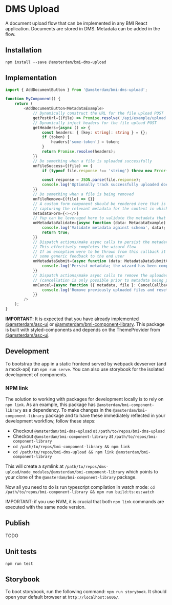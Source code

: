 # DMS Upload

A document upload flow that can be implemented in any BMI React application. Documents are stored in DMS. Metadata can be added in the flow.

## Installation

```shell
npm install --save @amsterdam/bmi-dms-upload
```

## Implementation

```typescript jsx
import { AddDocumentButton } from '@amsterdam/bmi-dms-upload';

function MyComponent() {
	return (
		<AddDocumentButton<MetadataExample>
			// Dynamically construct the URL for the file upload POST
			getPostUrl={(file) => Promise.resolve('/api/example/upload')}
			// Dynamically inject headers for the file upload POST
			getHeaders={async () => {
				const headers: { [key: string]: string } = {};
				if (token) {
					headers['some-token'] = token;
				}
				return Promise.resolve(headers);
			}}
			// Do something when a file is uploaded successfully
			onFileSuccess={(file) => {
				if (typeof file.response !== 'string') throw new Error('BUG: no response provided to onFileSuccess callback');

				const response = JSON.parse(file.response);
				console.log('Optionally track successfully uploaded documents in state', response);
			}}
			// Do something when a file is being removed
			onFileRemove={(file) => {}}
			// A custom form component should be rendered here that is specifically geared towards
			// capturing the relevant metadata for the context in which this button is implemented
			metadataForm={<></>}
			// Yup can be leveraged here to validate the metadata that was captured with the form
			onMetadataValidate={async function (data: MetadataExample) {
				console.log('Validate metadata against schema', data);
				return true;
			}}
			// Dispatch actions/make async calls to persist the metadata
			// This effectively completes the wizard flow
			// If an exception were to be thrown from this callback it is gracefully handled with
			// some generic feedback to the end user
			onMetadataSubmit={async function (data: MetadataDataSubmitCallbackArg<MetadataExample>) {
				console.log('Persist metadata; the wizard has been completed and will be closed after this.');
			}}
			// Dispatch actions/make async calls to remove the uploaded files from DMS
			// (cancellation is only possible prior to metadata being persisted)
			onCancel={async function ({ metadata, file }: CancelCallbackArg<MetadataExample>) {
				console.log('Remove previously uploaded files and reset state.');
			}}
		/>
	);
}
```

**IMPORTANT**: It is expected that you have already implemented [@amsterdam/asc-ui](https://www.npmjs.com/package/@amsterdam/asc-ui) or
[@amsterdam/bmi-component-library](https://www.npmjs.com/package/@amsterdam/asc-ui). This package is built with styled-components and depends on the ThemeProvider
from [@amsterdam/asc-ui](https://www.npmjs.com/package/@amsterdam/asc-ui).

## Development

To bootstrap the app in a static frontend served by webpack devserver (and a mock-api) run `npm run serve`.
You can also use storybook for the isolated development of components.

### NPM link

The solution to working with packages for development locally is to rely on `npm link`.
As an example, this package has `@amsterdam/bmi-component-library` as a dependency. To make changes in the
`@amsterdam/bmi-component-library` package and to have these immediately reflected in your development workflow, follow
these steps:

- Checkout `@amsterdam/bmi-dms-upload` at `/path/to/repos/bmi-dms-upload`
- Checkout `@amsterdam/bmi-component-library` at `/path/to/repos/bmi-component-library`
- `cd /path/to/repos/bmi-component-library && npm link`
- `cd /path/to/repos/bmi-dms-upload && npm link @amsterdam/bmi-component-library`

This will create a symlink at `/path/to/repos/dms-upload/node_modules/@amsterdam/bmi-component-library` which points to
your clone of the `@amsterdam/bmi-component-library` package.

Now all you need to do is run typescript compilation in watch mode:
`cd /path/to/repos/bmi-component-library && npm run build:ts:es:watch`

IMPORTANT: if you use NVM, it is crucial that both `npm link` commands are executed with the same node version.

## Publish

TODO

## Unit tests

`npm run test`

## Storybook

To boot storybook, run the following command: `npm run storybook`. It should open your default browser at
`http://localhost:6006/`.
